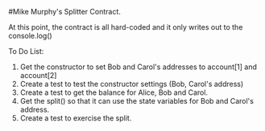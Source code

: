 #Mike Murphy's Splitter Contract.

At this point, the contract is all hard-coded and it only writes out
to the console.log()

To Do List:
1) Get the constructor to set Bob and Carol's addresses to account[1] and account[2]
2) Create a test to test the constructor settings (Bob, Carol's address)
3) Create a test to get the balance for Alice, Bob and Carol.
3) Get the split() so that it can use the state variables for Bob and Carol's address.
4) Create a test to exercise the split. 


